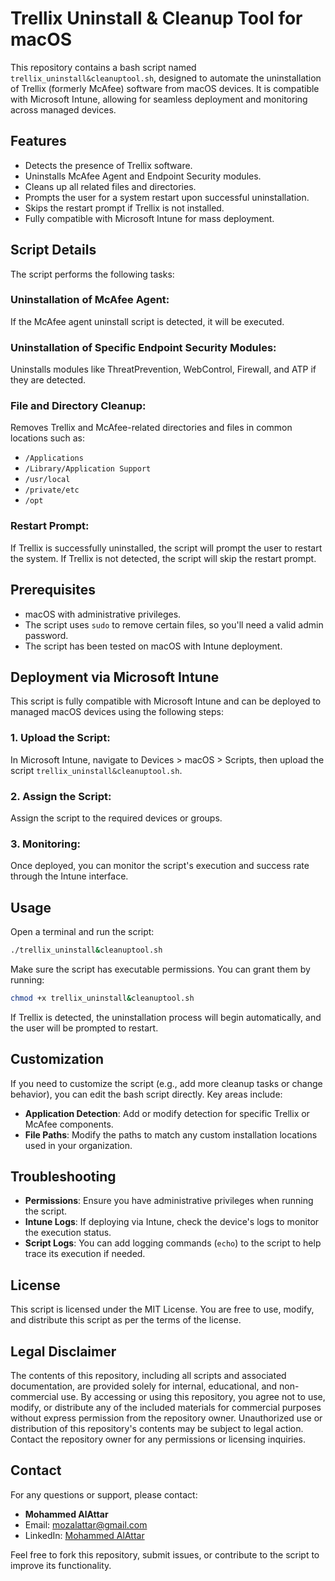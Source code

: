 # Trellix Uninstall & Cleanup Tool for macOS

This repository contains a bash script named `trellix_uninstall&cleanuptool.sh`, designed to automate the uninstallation of Trellix (formerly McAfee) software from macOS devices. It is compatible with Microsoft Intune, allowing for seamless deployment and monitoring across managed devices.

## Features
- Detects the presence of Trellix software.
- Uninstalls McAfee Agent and Endpoint Security modules.
- Cleans up all related files and directories.
- Prompts the user for a system restart upon successful uninstallation.
- Skips the restart prompt if Trellix is not installed.
- Fully compatible with Microsoft Intune for mass deployment.

## Script Details
The script performs the following tasks:

### Uninstallation of McAfee Agent:
If the McAfee agent uninstall script is detected, it will be executed.

### Uninstallation of Specific Endpoint Security Modules:
Uninstalls modules like ThreatPrevention, WebControl, Firewall, and ATP if they are detected.

### File and Directory Cleanup:
Removes Trellix and McAfee-related directories and files in common locations such as:
- `/Applications`
- `/Library/Application Support`
- `/usr/local`
- `/private/etc`
- `/opt`

### Restart Prompt:
If Trellix is successfully uninstalled, the script will prompt the user to restart the system. If Trellix is not detected, the script will skip the restart prompt.

## Prerequisites
- macOS with administrative privileges.
- The script uses `sudo` to remove certain files, so you'll need a valid admin password.
- The script has been tested on macOS with Intune deployment.

## Deployment via Microsoft Intune
This script is fully compatible with Microsoft Intune and can be deployed to managed macOS devices using the following steps:

### 1. Upload the Script:
In Microsoft Intune, navigate to Devices > macOS > Scripts, then upload the script `trellix_uninstall&cleanuptool.sh`.

### 2. Assign the Script:
Assign the script to the required devices or groups.

### 3. Monitoring:
Once deployed, you can monitor the script's execution and success rate through the Intune interface.

## Usage
Open a terminal and run the script:
```bash
./trellix_uninstall&cleanuptool.sh
```
Make sure the script has executable permissions. You can grant them by running:
```bash
chmod +x trellix_uninstall&cleanuptool.sh
```
If Trellix is detected, the uninstallation process will begin automatically, and the user will be prompted to restart.

## Customization
If you need to customize the script (e.g., add more cleanup tasks or change behavior), you can edit the bash script directly. Key areas include:
- **Application Detection**: Add or modify detection for specific Trellix or McAfee components.
- **File Paths**: Modify the paths to match any custom installation locations used in your organization.

## Troubleshooting
- **Permissions**: Ensure you have administrative privileges when running the script.
- **Intune Logs**: If deploying via Intune, check the device's logs to monitor the execution status.
- **Script Logs**: You can add logging commands (`echo`) to the script to help trace its execution if needed.

## License
This script is licensed under the MIT License. You are free to use, modify, and distribute this script as per the terms of the license.

## Legal Disclaimer
The contents of this repository, including all scripts and associated documentation, are provided solely for internal, educational, and non-commercial use. By accessing or using this repository, you agree not to use, modify, or distribute any of the included materials for commercial purposes without express permission from the repository owner. Unauthorized use or distribution of this repository's contents may be subject to legal action. Contact the repository owner for any permissions or licensing inquiries.

## Contact
For any questions or support, please contact:
- **Mohammed AlAttar**
- Email: [mozalattar@gmail.com](mailto:mozalattar@gmail.com)
- LinkedIn: [Mohammed AlAttar](https://www.linkedin.com/in/mohammed-z-alattar/)

Feel free to fork this repository, submit issues, or contribute to the script to improve its functionality.
